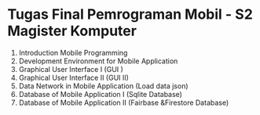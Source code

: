 # Tugas Final Pemrograman Mobil - S2 Magister Komputer

1. Introduction Mobile Programming
2. Development Environment for Mobile Application
3. Graphical User Interface I (GUI  )
4. Graphical User Interface II (GUI II)
5. Data Network in Mobile Application (Load data json)
6. Database of Mobile Application I (Sqlite Database)
7. Database of Mobile Application II (Fairbase &Firestore Database)
